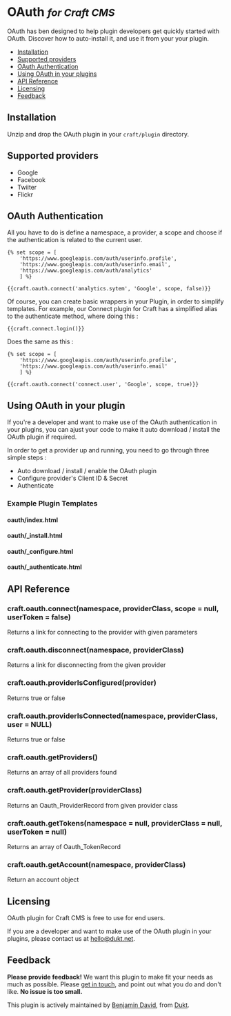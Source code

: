 # OAuth  <small>_for Craft CMS_</small>

OAuth has ben designed to help plugin developers get quickly started with OAuth. Discover how to auto-install it, and use it from your your plugin.

- [Installation](#install)
- [Supported providers](#providers)
- [OAuth Authentication](#authentication)
- [Using OAuth in your plugins](#developers)
- [API Reference](#api)
- [Licensing](#license)
- [Feedback](#feedback)

<a id="installation"></a>
## Installation

Unzip and drop the OAuth plugin in your `craft/plugin` directory.

<a id="providers"></a>
## Supported providers

- Google
- Facebook
- Twiiter
- Flickr

<a id="authentication"></a>
## OAuth Authentication

All you have to do is define a namespace, a provider, a scope and choose if the authentication is related to the current user.

    {% set scope = [
        'https://www.googleapis.com/auth/userinfo.profile',
        'https://www.googleapis.com/auth/userinfo.email',
        'https://www.googleapis.com/auth/analytics'
        ] %}

    {{craft.oauth.connect('analytics.sytem', 'Google', scope, false)}}

Of course, you can create basic wrappers in your Plugin, in order to simplify templates. For example, our Connect plugin for Craft has a simplified alias to the authenticate method, where doing this :

    {{craft.connect.login()}}

Does the same as this :

    {% set scope = [
        'https://www.googleapis.com/auth/userinfo.profile',
        'https://www.googleapis.com/auth/userinfo.email'
        ] %}

    {{craft.oauth.connect('connect.user', 'Google', scope, true)}}

<a id="developers"></a>
## Using OAuth in your plugin

If you're a developer and want to make use of the OAuth authentication in your plugins, you can ajust your code to make it auto download / install the OAuth plugin if required.

In order to get a provider up and running, you need to go through three simple steps :

- Auto download / install / enable the OAuth plugin
- Configure provider's Client ID & Secret
- Authenticate

### Example Plugin Templates

#### oauth/index.html
#### oauth/_install.html
#### oauth/_configure.html
#### oauth/_authenticate.html

<a id="api"></a>
## API Reference

### craft.oauth.connect(namespace, providerClass, scope = null, userToken = false)

Returns a link for connecting to the provider with given parameters

### craft.oauth.disconnect(namespace, providerClass)

Returns a link for disconnecting from the given provider

### craft.oauth.providerIsConfigured(provider)

Returns true or false

### craft.oauth.providerIsConnected(namespace, providerClass, user = NULL)

Returns true or false


### craft.oauth.getProviders()

Returns an array of all providers found

### craft.oauth.getProvider(providerClass)

Returns an Oauth_ProviderRecord from given provider class

### craft.oauth.getTokens(namespace = null, providerClass = null, userToken = null)

Returns an array of Oauth_TokenRecord

### craft.oauth.getAccount(namespace, providerClass)

Return an account object

<a id="license"></a>
## Licensing

OAuth plugin for Craft CMS is free to use for end users.

If you are a developer and want to make use of the OAuth plugin in your plugins, please contact us at hello@dukt.net.

<a id="feedback"></a>
## Feedback

**Please provide feedback!** We want this plugin to make fit your needs as much as possible.
Please [get in touch](mailto:hello@dukt.net), and point out what you do and don't like. **No issue is too small.**

This plugin is actively maintained by [Benjamin David](https://github.com/benjamindavid), from [Dukt](http://dukt.net/).
